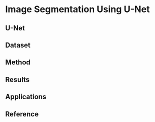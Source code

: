 # Image Segmentation Using U-Net


## U-Net

## Dataset

## Method

## Results

## Applications

## Reference
